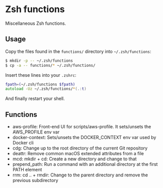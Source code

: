 # Zsh functions

Miscellaneous Zsh functions.

## Usage

Copy the files found in the `functions/` directory into `~/.zsh/functions`:

```sh
$ mkdir -p -- ~/.zsh/functions
$ cp -a -- functions/* ~/.zsh/functions/
```

Insert these lines into your `.zshrc`:

```zsh
fpath=(~/.zsh/functions $fpath)
autoload -Uz ~/.zsh/functions/*(.:t)
```

And finally restart your shell.

## Functions

* aws-profile: Front-end UI for scripts/aws-profile.  It sets/unsets the AWS_PROFILE env var
* docker-context: Sets/unsets the DOCKER_CONTEXT env var used by Docker cli
* cdg: Change up to the root directory of the current Git repository
* deattr: Remove common macOS extended attributes from a file
* mcd: mkdir + cd: Create a new directory and change to that
* prepend_path: Run a command with an additional directory at the first PATH
  element
* rrm: cd .. + rmdir: Change to the parent directory and remove the previous
  subdirectory
